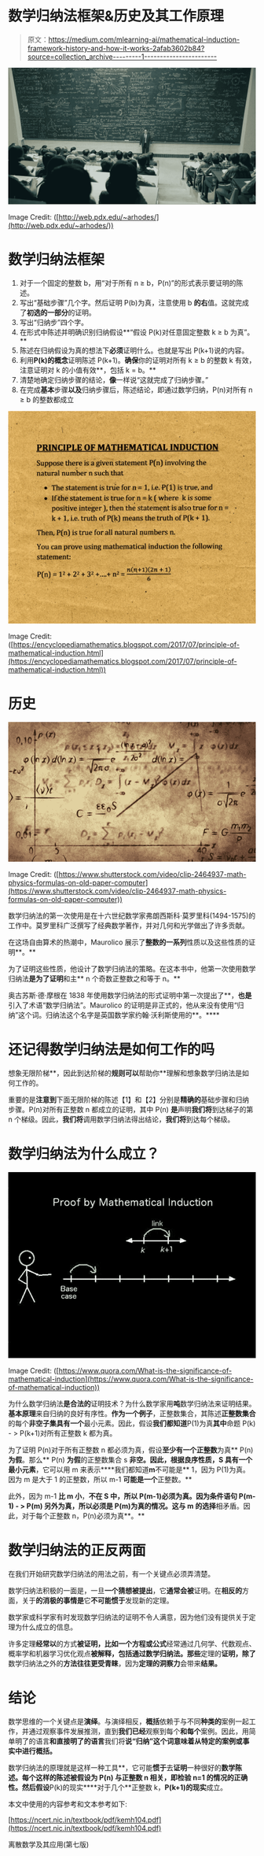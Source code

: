 # 数学归纳法框架&历史及其工作原理

> 原文：<https://medium.com/mlearning-ai/mathematical-induction-framework-history-and-how-it-works-2afab3602b84?source=collection_archive---------1----------------------->

![](img/7e92a25d468ebb9db5a8873071d09029.png)

Image Credit: ([http://web.pdx.edu/~arhodes/](http://web.pdx.edu/~arhodes/))

# 数学归纳法框架

1.  对于一个固定的整数 b，用“对于所有 n ≥ b，P(n)”的形式表示要证明的陈述。
2.  写出“基础步骤”几个字。然后证明 P(b)为真，注意使用 b **的右**值。这就完成了**初选的一部分**的证明。
3.  写出“归纳步”四个字。
4.  在形式中陈述并明确识别归纳假设**“假设 P(k)对任意固定整数 k ≥ b 为真”。**
5.  陈述在归纳假设为真的想法下**必须**证明什么。也就是写出 P(k+1)说的内容。
6.  利用**P(k)的概念**证明陈述 P(k+1)。**确保**你的证明对所有 k ≥ b 的整数 k 有效，注意证明对 k 的小值有效**，包括 k = b。**
7.  清楚地确定归纳步骤的结论，**像**一样说“这就完成了归纳步骤。”
8.  在完成**基本**步骤**以及**归纳步骤后，陈述结论，即通过数学归纳，P(n)对所有 n ≥ b 的整数都成立

![](img/b4940f9b6cea0920ccaff20b28bee1a7.png)

Image Credit: ([https://encyclopediamathematics.blogspot.com/2017/07/principle-of-mathematical-induction.html](https://encyclopediamathematics.blogspot.com/2017/07/principle-of-mathematical-induction.html))

# 历史

![](img/587653c3283f9e26b45aa6502255fcfa.png)

Image Credit: ([https://www.shutterstock.com/video/clip-2464937-math-physics-formulas-on-old-paper-computer](https://www.shutterstock.com/video/clip-2464937-math-physics-formulas-on-old-paper-computer))

数学归纳法的第一次使用是在十六世纪数学家弗朗西斯科·莫罗里科(1494-1575)的工作中。莫罗里科广泛撰写了经典数学著作，并对几何和光学做出了许多贡献。

在这场自由算术的热潮中，Maurolico 展示了**整数的一系列**性质以及这些性质的证明**。**

为了证明这些性质，他设计了数学归纳法的策略。在这本书中，他第一次使用数学归纳法**是为了证明**和主** n 个奇数正整数之和等于 n。**

奥古苏斯·德·摩根在 1838 年使用数学归纳法的形式证明中第一次提出了**，**也是**引入了术语“数学归纳法”。Maurolico 的证明是非正式的，他从来没有使用“归纳”这个词。归纳法这个名字是英国数学家约翰·沃利斯使用的**。****

# 还记得数学归纳法是如何工作的吗

想象无限阶梯**，因此到达阶梯的**规则可以**帮助你**理解和想象数学归纳法是如何工作的。

重要的是**注意到**下面无限阶梯的陈述【1】和【2】分别是**精确的**基础步骤和归纳步骤。P(n)对所有正整数 n 都成立的证明，其中 P(n) **是**声明**我们将**到达梯子的第 n 个梯级。因此，**我们将**调用数学归纳法得出结论，**我们将**到达每个梯级。

# 数学归纳法为什么成立？

![](img/03850b42d634d2253bb49e5ddbe33de5.png)

Image Credit: ([https://www.quora.com/What-is-the-significance-of-mathematical-induction](https://www.quora.com/What-is-the-significance-of-mathematical-induction))

为什么数学归纳法**是合法的**证明技术？为什么数学家用**吨**数学归纳法来证明结果。**基本原理**来自归纳的良好有序性。**作为一个例子**，正整数集合，其陈述**正整数集合**的每个**非空子集具有一个**最小元素。因此，假设**我们都知道**P(1)为真**其中**命题 P(k) - > P(k+1)对所有正整数 k 都为真。

为了证明 P(n)对于所有正整数 n 都必须为真，假设**至少有一个正整数**为真** P(n) **为假**。那么** P(n) **为假**的正整数集合 s **非空。因此，根据良序性质，S **具有一个**最小元素**，它可以用 m 来表示****我们都知道**m**不可能是** 1，因为 P(1)为真。因为 m 是大于 1 的正整数，所以 m-1 **可能是一个**正整数。**

此外，因为 m-1 **比 m 小**，**不在 S 中，所以 P(m-1)必须为真。因为条件语句 P(m-1) - > P(m) **另外**为真，所以必须是 P(m)为真的情况。这与 m 的选择**相矛盾。因此，对于每个正整数 n，P(n)必须为真**。**

# 数学归纳法的正反两面

在我们开始研究数学归纳法的用法之前，有一个关键点必须弄清楚。

数学归纳法积极的一面是，一旦**一个猜想被提出**，它**通常会被**证明。在**相反的**方面，关于**的消极的事情是**它**不可能惯于**发现新的定理。

数学家或科学家有时发现数学归纳法的证明不令人满意，因为他们没有提供关于定理为什么成立的信息。

许多定理**经常以**的方式**被证明，比如一个方程或公式**经常通过几何学、代数观点、概率学和机器学习优化观点**被解释，包括通过数学归纳法。那些**定理的**证明，除了**数学归纳法之外的**方法往往更受青睐**，因为**定理的洞察力**会带来**结果。**

# 结论

数学思维的一个关键点是**演绎**。与演绎相反，**概括**依赖于与不同**种类的**案例一起工作，并通过观察事件发展推测，直到**我们已经**观察到每个**和每个**案例。因此，用简单明了的语言**和直接明了的语言**我们将**说“归纳”这个词意味着从特定的案例或事实中进行概括。**

数学归纳法的原理就是这样一种工具**，它可能**惯于**去**证明**一种很好的**数学陈述。每个这样的陈述被假设为 P(n) **与**正整数 n 相关，**即**检验 n=1 的情况的正确性。然后假设**P(k)的现实****对于几个**正整数 k，**P(k+1)的现实**成立。

本文中使用的内容参考和文本参考如下:

[https://ncert.nic.in/textbook/pdf/kemh104.pdf](https://ncert.nic.in/textbook/pdf/kemh104.pdf)

离散数学及其应用(第七版)